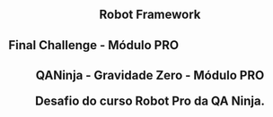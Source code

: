 <h2 align="center">
 Robot Framework
</h2>


## Final Challenge - Módulo PRO
<h2 align="center">
QANinja - Gravidade Zero - Módulo PRO

Desafio do curso Robot Pro da QA Ninja.

</h2>
